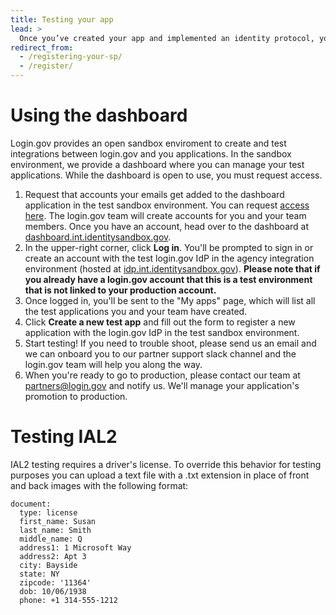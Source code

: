 ```yaml
---
title: Testing your app
lead: >
  Once you’ve created your app and implemented an identity protocol, you can now register it in the test environment dashboard and start testing.
redirect_from:
  - /registering-your-sp/
  - /register/
---
```


# Using the dashboard

Login.gov provides an open sandbox enviroment to create and test integrations between login.gov and you applications. In the sandbox environment, we provide a dashboard where you can manage your test applications. While the dashboard is open to use, you must request access.

1. Request that accounts your emails get added to the dashboard application in the test sandbox environment. You can request [access here](https://share.hsforms.com/16DIoo--rTU2xbNW1MShkBg3ak9e). The login.gov team will create accounts for you and your team members. Once you have an account, head over to the dashboard at [dashboard.int.identitysandbox.gov](https://dashboard.int.identitysandbox.gov).
2. In the upper-right corner, click **Log in**. You'll be prompted to sign in or create an account with the test login.gov IdP in the agency integration environment (hosted at [idp.int.identitysandbox.gov](https://idp.int.identitysandbox.gov)). **Please note that if you already have a login.gov account that this is a test environment that is not linked to your production account.**
3. Once logged in, you'll be sent to the "My apps" page, which will list all the test applications you and your team have created.
4. Click **Create a new test app** and fill out the form to register a new application with the login.gov IdP in the test sandbox environment.
5. Start testing! If you need to trouble shoot, please send us an email and we can onboard you to our partner support slack channel and the login.gov team will help you along the way.
6. When you're ready to go to production, please contact our team at partners@login.gov and notify us. We'll manage your application's promotion to production.

# Testing IAL2

IAL2 testing requires a driver's license.  To override this behavior for testing purposes you can upload a text file with a .txt extension in place of front and back images with the following format:

```
document:
  type: license
  first_name: Susan
  last_name: Smith
  middle_name: Q
  address1: 1 Microsoft Way
  address2: Apt 3
  city: Bayside
  state: NY
  zipcode: '11364'
  dob: 10/06/1938
  phone: +1 314-555-1212
```
